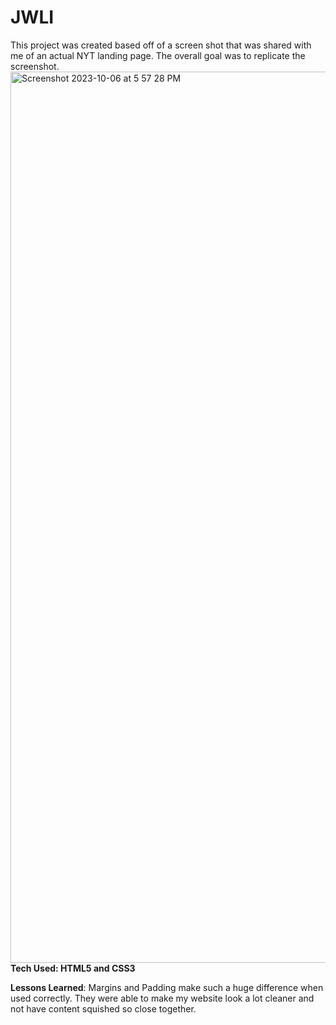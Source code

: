 # JWLI
This project was created based off of a screen shot that was shared with me of an actual NYT landing page. The overall goal was to replicate the screenshot.
<img width="1426" alt="Screenshot 2023-10-06 at 5 57 28 PM" src="https://github.com/briannawillis195/JWLI/assets/143905399/f26b09aa-4dab-403e-a9fd-af183791e03c">
<b>Tech Used: HTML5 and CSS3</b>

<b>Lessons Learned</b>: Margins and Padding make such a huge difference when used correctly. They were able to make my website look a lot cleaner and not have content squished so close together.
